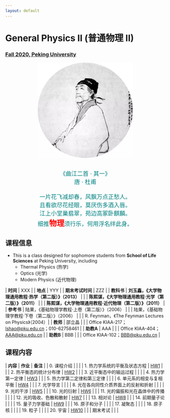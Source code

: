 ```yaml
---
layout: default
---
```


<style>
table {
  font-family: arial, sans-serif;
  border-collapse: collapse;
  width: 100%;
}

td, th {
  border: 1px solid #dddddd;
  text-align: left;
  padding: 8px;
}

tr:nth-child(odd) {
  background-color: #dddddd;
}
</style>

# <b>General Physics II (普通物理 II)</b>

### <u>Fall 2020, Peking University</u>

<div style="display: flex; justify-content: center;">
<img src="dufu.jpeg" width="300" height="300">
</div>

<p align="center">
<font color="teal" size="4">
<br> 《曲江二首 · 其一》<br>
唐 · 杜甫 <br>
<br>
一片花飞减却春，风飘万点正愁人。 <br>
且看欲尽花经眼，莫厌伤多酒入唇。 <br>
江上小堂巢翡翠，苑边高冢卧麒麟。 <br>
细推<font color="red" size="5"><b>物理</b></font>须行乐，何用浮名绊此身。 <br>
</font>
</p>

## 课程信息

- This is a class designed for sophomore students from <b>School of Life
  Sciences</b> at Peking University, including
  - Thermal Physics (热学)
  - Optics (光学)
  - Modern Physics (近代物理)

| **时间** | XXX |
| **地点** | YYY |
| **期末考试时间** | ZZZ |
| **教科书** | **刘玉鑫，《大学物理通用教程·热学（第二版）》（2013）** |
| | **陈熙谋，《大学物理通用教程·光学（第二版）》（2011）** |
| | **陈熙谋，《大学物理通用教程·近代物理（第二版）》（2011）** |
| **参考书** | 陆果，《基础物理学教程·上卷（第二版）》（2006） |
| | 陆果，《基础物理学教程·下卷（第二版）》（2006） |
| | R. Feynman，《The Feynman Lectures on Physics》（2004）|
| **教师** | 邵立晶 | 
| | Office KIAA-217；lshao@pku.edu.cn；010-62758461 | 
| **助教A** | AAA |
| | Office KIAA-404；AAA@pku.edu.cn |
| **助教B** | BBB |
| | Office KIAA-102；BBB@pku.edu.cn |

<p></p>

## 课程内容

| **内容** | **作业** | **备注** |
| 0. 课程介绍 | | |
| 1. 热力学系统的平衡及状态方程 | [HW1](https://disk.pku.edu.cn/link/29A5CA83DC99419D9A201D8494544D6D) | |
| 2. 热平衡态的统计分布律 | [HW2](https://disk.pku.edu.cn/link/29A5CA83DC99419D9A201D8494544D6D) | |
| 3. 近平衡态中的输运过程 | | |
| 4. 热力学第一定律 | [HW3](https://disk.pku.edu.cn/link/29A5CA83DC99419D9A201D8494544D6D) | |
| 5. 热力学第二定律和第三定律 | | |
| 6. 单元系的相变与复相平衡 | [HW4](https://disk.pku.edu.cn/link/29A5CA83DC99419D9A201D8494544D6D) | |
| 7. 光学导言 | | |
| 8. 光在各向同性介质界面上的反射和折射 | | |
| 9. 光的干涉 | [HW5](https://disk.pku.edu.cn/link/29A5CA83DC99419D9A201D8494544D6D) | |
| 10. 光的衍射 | [HW6](https://disk.pku.edu.cn/link/29A5CA83DC99419D9A201D8494544D6D) | |
| 11. 光的偏振和光在晶体中的传播 | | |
| 12. 光的吸收、色散和散射 | [HW7](https://disk.pku.edu.cn/link/29A5CA83DC99419D9A201D8494544D6D) | |
| 13. 相对论 | [HW8](https://disk.pku.edu.cn/link/29A5CA83DC99419D9A201D8494544D6D) | |
| 14. 前期量子论 | | |
| 15. 量子力学基础 | [HW9](https://disk.pku.edu.cn/link/29A5CA83DC99419D9A201D8494544D6D) | |
| 16. 原子和分子 | | |
| 17. 凝聚态 | | |
| 18. 原子核 | | |
| 19. 粒子 | | |
| 20. 宇宙 | [HW10](https://disk.pku.edu.cn/link/29A5CA83DC99419D9A201D8494544D6D) | |
| 期末考试 | | |




<script type="text/x-mathjax-config">
  MathJax.Hub.Config({
    tex2jax: {
      inlineMath: [ ['$','$'] ],
      processEscapes: true
    }
  });
</script>
<script type="text/javascript" src="https://cdn.mathjax.org/mathjax/latest/MathJax.js?config=TeX-AMS-MML_HTMLorMML">
</script>

